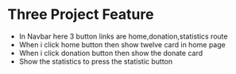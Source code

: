 # Three Project Feature

* In Navbar here 3 button links are home,donation,statistics route
* When i click home button then show twelve card in home page
* When i click donation button then show the donate card 
* Show the statistics to press the statistic button
